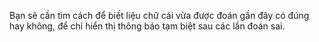 Bạn sẽ cần tìm cách để biết liệu chữ cái vừa được đoán gần đây có đúng hay không, 
để chỉ hiển thị thông báo tạm biệt sau các lần đoán sai.